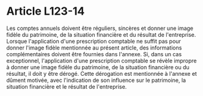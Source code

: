 # Article L123-14

Les comptes annuels doivent être réguliers, sincères et donner une image fidèle du patrimoine, de la situation financière et du résultat de l'entreprise.   Lorsque l'application d'une prescription comptable ne suffit pas pour donner l'image fidèle mentionnée au présent article, des informations complémentaires doivent être fournies dans l'annexe.   Si, dans un cas exceptionnel, l'application d'une prescription comptable se révèle impropre à donner une image fidèle du patrimoine, de la situation financière ou du résultat, il doit y être dérogé. Cette dérogation est mentionnée à l'annexe et dûment motivée, avec l'indication de son influence sur le patrimoine, la situation financière et le résultat de l'entreprise.